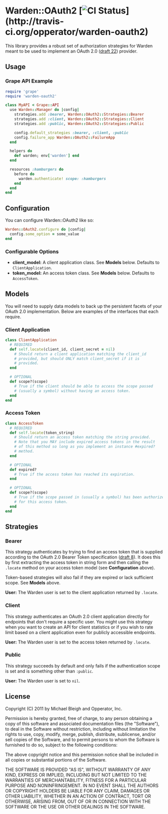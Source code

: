 # Warden::OAuth2 [![CI Status](https://secure.travis-ci.org/opperator/warden-oauth2.png")](http://travis-ci.org/opperator/warden-oauth2)

This library provides a robust set of authorization strategies for
Warden meant to be used to implement an OAuth 2.0 ([draft 22][oauth2])
provider.

## Usage

### Grape API Example

```ruby
require 'grape'
require 'warden-oauth2'

class MyAPI < Grape::API
  use Warden::Manager do |config|
    strategies.add :bearer, Warden::OAuth2::Strategies::Bearer
    strategies.add :client, Warden::OAuth2::Strategies::Client
    strategies.add :public, Warden::OAuth2::Strategies::Public

    config.default_strategies :bearer, :client, :public
    config.failure_app Warden::OAuth2::FailureApp
  end

  helpers do
    def warden; env['warden'] end
  end

  resources :hamburgers do
    before do
      warden.authenticate! scope: :hamburgers
    end
  end
end
```

## Configuration

You can configure Warden::OAuth2 like so:

```ruby
Warden::OAuth2.configure do |config|
  config.some_option = some_value
end
```

### Configurable Options

* **client_model:** A client application class. See **Models** below.
  Defaults to `ClientApplication`.
* **token_model:** An access token class. See **Models** below. Defaults
  to `AccessToken`.

## Models

You will need to supply data models to back up the persistent facets of
your OAuth 2.0 implementation. Below are examples of the interfaces that
each require.

### Client Application

```ruby
class ClientApplication
  # REQUIRED
  def self.locate(client_id, client_secret = nil)
    # Should return a client application matching the client_id
    # provided, but should ONLY match client_secret if it is
    # provided.
  end

  # OPTIONAL
  def scope?(scope)
    # True if the client should be able to access the scope passed
    # (usually a symbol) without having an access token.
  end
end
```

### Access Token

```ruby
class AccessToken
  # REQUIRED
  def self.locate(token_string)
    # Should return an access token matching the string provided.
    # Note that you MAY include expired access tokens in the result
    # of this method so long as you implement an instance #expired?
    # method.
  end

  # OPTIONAL
  def expired?
    # True if the access token has reached its expiration.
  end

  # OPTIONAL
  def scope?(scope)
    # True if the scope passed in (usually a symbol) has been authorized
    # for this access token.
  end
end
```

## Strategies

### Bearer

This strategy authenticates by trying to find an access token that is
supplied according to the OAuth 2.0 Bearer Token specification
([draft 8][oauth2-bearer]). It does this by first extracting the access
token in string form and then calling the `.locate` method on your
access token model (see **Configuration** above).

Token-based strategies will also fail if they are expired or lack
sufficient scope. See **Models** above.

**User:** The Warden user is set to the client application returned by
`.locate`.

### Client

This strategy authenticates an OAuth 2.0 client application directly for
endpoints that don't require a specific user. You might use this
strategy when you want to create an API for client statistics or if you
wish to rate limit based on a client application even for publicly
accessible endpoints.

**User:** The Warden user is set to the access token returned by `.locate`.

### Public

This strategy succeeds by default and only fails if the authentication
scope is set and is something other than `:public`.

**User:** The Warden user is set to `nil`.

[oauth2]: http://tools.ietf.org/html/draft-ietf-oauth-v2-22
[oauth2-bearer]: http://tools.ietf.org/html/draft-ietf-oauth-v2-bearer-08

## License

Copyright (C) 2011 by Michael Bleigh and Opperator, Inc.

Permission is hereby granted, free of charge, to any person obtaining a copy
of this software and associated documentation files (the "Software"), to deal
in the Software without restriction, including without limitation the rights
to use, copy, modify, merge, publish, distribute, sublicense, and/or sell
copies of the Software, and to permit persons to whom the Software is
furnished to do so, subject to the following conditions:

The above copyright notice and this permission notice shall be included in
all copies or substantial portions of the Software.

THE SOFTWARE IS PROVIDED "AS IS", WITHOUT WARRANTY OF ANY KIND, EXPRESS OR
IMPLIED, INCLUDING BUT NOT LIMITED TO THE WARRANTIES OF MERCHANTABILITY,
FITNESS FOR A PARTICULAR PURPOSE AND NONINFRINGEMENT. IN NO EVENT SHALL THE
AUTHORS OR COPYRIGHT HOLDERS BE LIABLE FOR ANY CLAIM, DAMAGES OR OTHER
LIABILITY, WHETHER IN AN ACTION OF CONTRACT, TORT OR OTHERWISE, ARISING FROM,
OUT OF OR IN CONNECTION WITH THE SOFTWARE OR THE USE OR OTHER DEALINGS IN
THE SOFTWARE.

